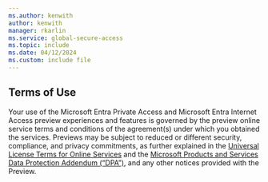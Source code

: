 ```yaml
---
ms.author: kenwith
author: kenwith
manager: rkarlin
ms.service: global-secure-access
ms.topic: include
ms.date: 04/12/2024
ms.custom: include file
---
```


## Terms of Use

Your use of the Microsoft Entra Private Access and Microsoft Entra Internet Access preview experiences and features is governed by the preview online service terms and conditions of the agreement(s) under which you obtained the services. Previews may be subject to reduced or different security, compliance, and privacy commitments, as further explained in the [Universal License Terms for Online Services](https://www.microsoft.com/licensing/terms/product/ForOnlineServices/all) and the [Microsoft Products and Services Data Protection Addendum (“DPA”)](https://www.microsoft.com/licensing/docs/view/Microsoft-Products-and-Services-Data-Protection-Addendum-DPA), and any other notices provided with the Preview.
